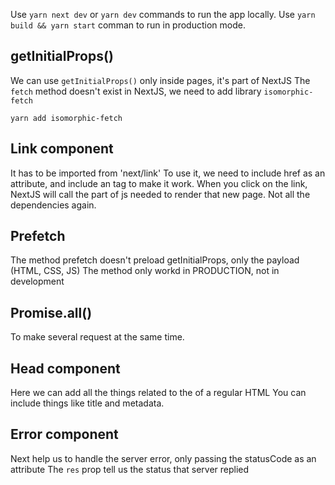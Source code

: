 Use `yarn next dev` or `yarn dev` commands to run the app locally.
Use `yarn build && yarn start` comman to run in production mode.

## getInitialProps()
We can use `getInitialProps()` only inside pages, it's part of NextJS
The `fetch` method doesn't exist in NextJS, we need to add library `isomorphic-fetch`

    yarn add isomorphic-fetch

## Link component
It has to be imported from 'next/link'
To use it, we need to include href as an attribute, and include an <a> tag to make it work.
When you click on the link, NextJS will call the part of js needed to render that new page. Not all the dependencies again.

## Prefetch
The method prefetch doesn't preload getInitialProps, only the payload (HTML, CSS, JS)
The method only workd in PRODUCTION, not in development

## Promise.all()

To make several request at the same time.

## Head component

Here we can add all the things related to the <head> of a regular HTML
You can include things like title and metadata.

## Error component

Next help us to handle the server error, only passing the statusCode as an attribute
The `res` prop tell us the status that server replied
